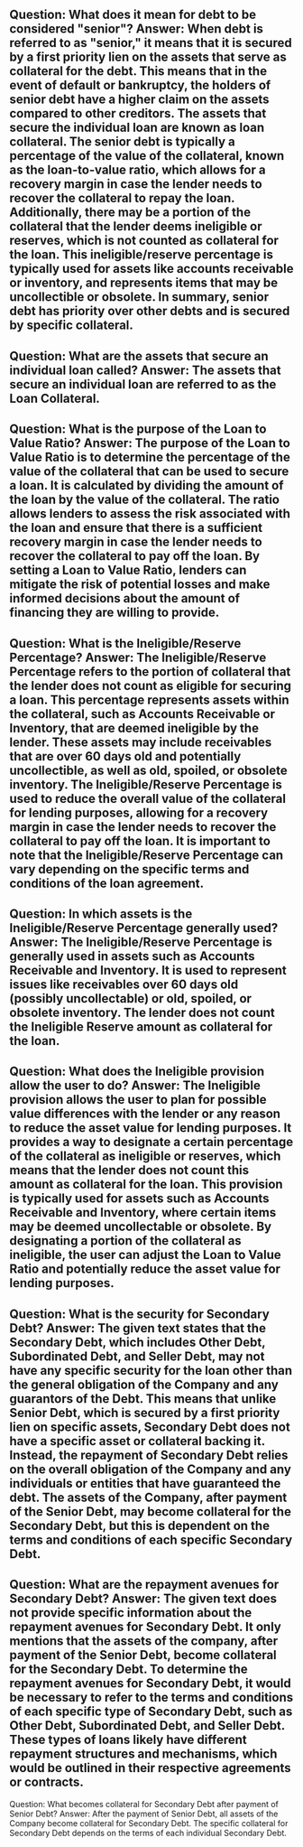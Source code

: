 Question: What does it mean for debt to be considered "senior"?
Answer: When debt is referred to as "senior," it means that it is secured by a first priority lien on the assets that serve as collateral for the debt. This means that in the event of default or bankruptcy, the holders of senior debt have a higher claim on the assets compared to other creditors. The assets that secure the individual loan are known as loan collateral. The senior debt is typically a percentage of the value of the collateral, known as the loan-to-value ratio, which allows for a recovery margin in case the lender needs to recover the collateral to repay the loan. Additionally, there may be a portion of the collateral that the lender deems ineligible or reserves, which is not counted as collateral for the loan. This ineligible/reserve percentage is typically used for assets like accounts receivable or inventory, and represents items that may be uncollectible or obsolete. In summary, senior debt has priority over other debts and is secured by specific collateral.
---
Question: What are the assets that secure an individual loan called?
Answer: The assets that secure an individual loan are referred to as the Loan Collateral.
---
Question: What is the purpose of the Loan to Value Ratio?
Answer: The purpose of the Loan to Value Ratio is to determine the percentage of the value of the collateral that can be used to secure a loan. It is calculated by dividing the amount of the loan by the value of the collateral. The ratio allows lenders to assess the risk associated with the loan and ensure that there is a sufficient recovery margin in case the lender needs to recover the collateral to pay off the loan. By setting a Loan to Value Ratio, lenders can mitigate the risk of potential losses and make informed decisions about the amount of financing they are willing to provide.
---
Question: What is the Ineligible/Reserve Percentage?
Answer: The Ineligible/Reserve Percentage refers to the portion of collateral that the lender does not count as eligible for securing a loan. This percentage represents assets within the collateral, such as Accounts Receivable or Inventory, that are deemed ineligible by the lender. These assets may include receivables that are over 60 days old and potentially uncollectible, as well as old, spoiled, or obsolete inventory. The Ineligible/Reserve Percentage is used to reduce the overall value of the collateral for lending purposes, allowing for a recovery margin in case the lender needs to recover the collateral to pay off the loan. It is important to note that the Ineligible/Reserve Percentage can vary depending on the specific terms and conditions of the loan agreement.
---
Question: In which assets is the Ineligible/Reserve Percentage generally used?
Answer: The Ineligible/Reserve Percentage is generally used in assets such as Accounts Receivable and Inventory. It is used to represent issues like receivables over 60 days old (possibly uncollectable) or old, spoiled, or obsolete inventory. The lender does not count the Ineligible Reserve amount as collateral for the loan.
---
Question: What does the Ineligible provision allow the user to do?
Answer: The Ineligible provision allows the user to plan for possible value differences with the lender or any reason to reduce the asset value for lending purposes. It provides a way to designate a certain percentage of the collateral as ineligible or reserves, which means that the lender does not count this amount as collateral for the loan. This provision is typically used for assets such as Accounts Receivable and Inventory, where certain items may be deemed uncollectable or obsolete. By designating a portion of the collateral as ineligible, the user can adjust the Loan to Value Ratio and potentially reduce the asset value for lending purposes.
---
Question: What is the security for Secondary Debt?
Answer: The given text states that the Secondary Debt, which includes Other Debt, Subordinated Debt, and Seller Debt, may not have any specific security for the loan other than the general obligation of the Company and any guarantors of the Debt. This means that unlike Senior Debt, which is secured by a first priority lien on specific assets, Secondary Debt does not have a specific asset or collateral backing it. Instead, the repayment of Secondary Debt relies on the overall obligation of the Company and any individuals or entities that have guaranteed the debt. The assets of the Company, after payment of the Senior Debt, may become collateral for the Secondary Debt, but this is dependent on the terms and conditions of each specific Secondary Debt.
---
Question: What are the repayment avenues for Secondary Debt?
Answer: The given text does not provide specific information about the repayment avenues for Secondary Debt. It only mentions that the assets of the company, after payment of the Senior Debt, become collateral for the Secondary Debt. To determine the repayment avenues for Secondary Debt, it would be necessary to refer to the terms and conditions of each specific type of Secondary Debt, such as Other Debt, Subordinated Debt, and Seller Debt. These types of loans likely have different repayment structures and mechanisms, which would be outlined in their respective agreements or contracts.
---
Question: What becomes collateral for Secondary Debt after payment of Senior Debt?
Answer: After the payment of Senior Debt, all assets of the Company become collateral for Secondary Debt. The specific collateral for Secondary Debt depends on the terms of each individual Secondary Debt.
